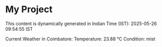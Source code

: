 # My Project

This content is dynamically generated in Indian Time (IST): 2025-05-26 09:54:55 IST


Current Weather in Coimbatore:
Temperature: 23.88 °C
Condition: mist
